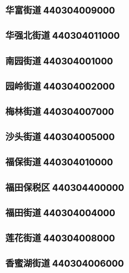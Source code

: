# 华富街道 440304009000
# 华强北街道 440304011000
# 南园街道 440304001000
# 园岭街道 440304002000
# 梅林街道 440304007000
# 沙头街道 440304005000
# 福保街道 440304010000
# 福田保税区 440304400000
# 福田街道 440304004000
# 莲花街道 440304008000
# 香蜜湖街道 440304006000
